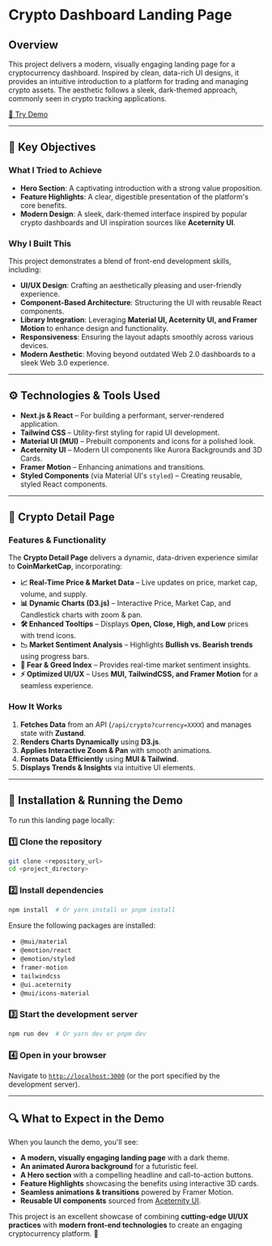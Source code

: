 # **Crypto Dashboard Landing Page**

## **Overview**
This project delivers a modern, visually engaging landing page for a cryptocurrency dashboard. Inspired by clean, data-rich UI designs, it provides an intuitive introduction to a platform for trading and managing crypto assets. The aesthetic follows a sleek, dark-themed approach, commonly seen in crypto tracking applications.

[🔗 Try Demo](https://crypto-ex-demo-puaxy8ghs-shashankgs10s-projects.vercel.app/)

---
## **🎯 Key Objectives**
### **What I Tried to Achieve**
- **Hero Section**: A captivating introduction with a strong value proposition.
- **Feature Highlights**: A clear, digestible presentation of the platform's core benefits.
- **Modern Design**: A sleek, dark-themed interface inspired by popular crypto dashboards and UI inspiration sources like **Aceternity UI**.

### **Why I Built This**
This project demonstrates a blend of front-end development skills, including:
- **UI/UX Design**: Crafting an aesthetically pleasing and user-friendly experience.
- **Component-Based Architecture**: Structuring the UI with reusable React components.
- **Library Integration**: Leveraging **Material UI, Aceternity UI, and Framer Motion** to enhance design and functionality.
- **Responsiveness**: Ensuring the layout adapts smoothly across various devices.
- **Modern Aesthetic**: Moving beyond outdated Web 2.0 dashboards to a sleek Web 3.0 experience.

---
## **⚙️ Technologies & Tools Used**
- **Next.js & React** – For building a performant, server-rendered application.
- **Tailwind CSS** – Utility-first styling for rapid UI development.
- **Material UI (MUI)** – Prebuilt components and icons for a polished look.
- **Aceternity UI** – Modern UI components like Aurora Backgrounds and 3D Cards.
- **Framer Motion** – Enhancing animations and transitions.
- **Styled Components** (via Material UI's `styled`) – Creating reusable, styled React components.

---
## **📌 Crypto Detail Page**
### **Features & Functionality**
The **Crypto Detail Page** delivers a dynamic, data-driven experience similar to **CoinMarketCap**, incorporating:
- **📈 Real-Time Price & Market Data** – Live updates on price, market cap, volume, and supply.
- **📊 Dynamic Charts (D3.js)** – Interactive Price, Market Cap, and Candlestick charts with zoom & pan.
- **🛠️ Enhanced Tooltips** – Displays **Open, Close, High, and Low** prices with trend icons.
- **📉 Market Sentiment Analysis** – Highlights **Bullish vs. Bearish trends** using progress bars.
- **🔹 Fear & Greed Index** – Provides real-time market sentiment insights.
- **⚡ Optimized UI/UX** – Uses **MUI, TailwindCSS, and Framer Motion** for a seamless experience.

### **How It Works**
1. **Fetches Data** from an API (`/api/crypto?currency=XXXX`) and manages state with **Zustand**.
2. **Renders Charts Dynamically** using **D3.js**.
3. **Applies Interactive Zoom & Pan** with smooth animations.
4. **Formats Data Efficiently** using **MUI & Tailwind**.
5. **Displays Trends & Insights** via intuitive UI elements.

---
## **🚀 Installation & Running the Demo**
To run this landing page locally:

### **1️⃣ Clone the repository**
```bash
git clone <repository_url>
cd <project_directory>
```

### **2️⃣ Install dependencies**
```bash
npm install  # Or yarn install or pnpm install
```
Ensure the following packages are installed:
- `@mui/material`
- `@emotion/react`
- `@emotion/styled`
- `framer-motion`
- `tailwindcss`
- `@ui.aceternity`
- `@mui/icons-material`

### **3️⃣ Start the development server**
```bash
npm run dev  # Or yarn dev or pnpm dev
```

### **4️⃣ Open in your browser**
Navigate to [`http://localhost:3000`](http://localhost:3000) (or the port specified by the development server).

---
## **🔍 What to Expect in the Demo**
When you launch the demo, you'll see:
- **A modern, visually engaging landing page** with a dark theme.
- **An animated Aurora background** for a futuristic feel.
- **A Hero section** with a compelling headline and call-to-action buttons.
- **Feature Highlights** showcasing the benefits using interactive 3D cards.
- **Seamless animations & transitions** powered by Framer Motion.
- **Reusable UI components** sourced from [Aceternity UI](https://ui.aceternity.com/components).

This project is an excellent showcase of combining **cutting-edge UI/UX practices** with **modern front-end technologies** to create an engaging cryptocurrency platform. 🚀

